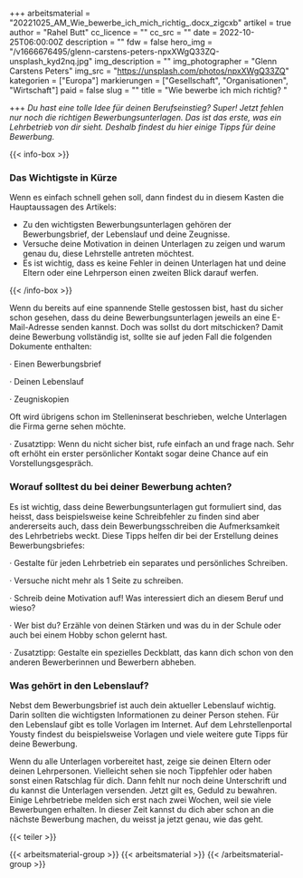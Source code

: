 +++
arbeitsmaterial = "20221025_AM_Wie_bewerbe_ich_mich_richtig_.docx_zigcxb"
artikel = true
author = "Rahel Butt"
cc_licence = ""
cc_src = ""
date = 2022-10-25T06:00:00Z
description = ""
fdw = false
hero_img = "/v1666676495/glenn-carstens-peters-npxXWgQ33ZQ-unsplash_kyd2nq.jpg"
img_description = ""
img_photographer = "Glenn Carstens Peters"
img_src = "https://unsplash.com/photos/npxXWgQ33ZQ"
kategorien = ["Europa"]
markierungen = ["Gesellschaft", "Organisationen", "Wirtschaft"]
paid = false
slug = ""
title = "Wie bewerbe ich mich richtig? "

+++
_Du hast eine tolle Idee für deinen Berufseinstieg? Super! Jetzt fehlen nur noch die richtigen Bewerbungsunterlagen. Das ist das erste, was ein Lehrbetrieb von dir sieht. Deshalb findest du hier einige Tipps für deine Bewerbung._

{{< info-box >}} <h3>Das Wichtigste in Kürze</h3>

<p>Wenn es einfach schnell gehen soll, dann findest du in diesem Kasten die Hauptaussagen des Artikels:</p>

<ul>

<li>Zu den wichtigsten Bewerbungsunterlagen gehören der Bewerbungsbrief, der Lebenslauf und deine Zeugnisse.</li>

<li>Versuche deine Motivation in deinen Unterlagen zu zeigen und warum genau du, diese Lehrstelle antreten möchtest.</li>

<li>Es ist wichtig, dass es keine Fehler in deinen Unterlagen hat und deine Eltern oder eine Lehrperson einen zweiten Blick darauf werfen.</li>

</ul> {{< /info-box >}}

Wenn du bereits auf eine spannende Stelle gestossen bist, hast du sicher schon gesehen, dass du deine Bewerbungsunterlagen jeweils an eine E-Mail-Adresse senden kannst. Doch was sollst du dort mitschicken? Damit deine Bewerbung vollständig ist, sollte sie auf jeden Fall die folgenden Dokumente enthalten:

· Einen Bewerbungsbrief

· Deinen Lebenslauf

· Zeugniskopien

Oft wird übrigens schon im Stelleninserat beschrieben, welche Unterlagen die Firma gerne sehen möchte.

· Zusatztipp: Wenn du nicht sicher bist, rufe einfach an und frage nach. Sehr oft erhöht ein erster persönlicher Kontakt sogar deine Chance auf ein Vorstellungsgespräch.

### Worauf solltest du bei deiner Bewerbung achten?

Es ist wichtig, dass deine Bewerbungsunterlagen gut formuliert sind, das heisst, dass beispielsweise keine Schreibfehler zu finden sind aber andererseits auch, dass dein Bewerbungsschreiben die Aufmerksamkeit des Lehrbetriebs weckt. Diese Tipps helfen dir bei der Erstellung deines Bewerbungsbriefes:

· Gestalte für jeden Lehrbetrieb ein separates und persönliches Schreiben.

· Versuche nicht mehr als 1 Seite zu schreiben.

· Schreib deine Motivation auf! Was interessiert dich an diesem Beruf und wieso?

· Wer bist du? Erzähle von deinen Stärken und was du in der Schule oder auch bei einem Hobby schon gelernt hast.

· Zusatztipp: Gestalte ein spezielles Deckblatt, das kann dich schon von den anderen Bewerberinnen und Bewerbern abheben.

### Was gehört in den Lebenslauf?

Nebst dem Bewerbungsbrief ist auch dein aktueller Lebenslauf wichtig. Darin sollten die wichtigsten Informationen zu deiner Person stehen. Für den Lebenslauf gibt es tolle Vorlagen im Internet. Auf dem Lehrstellenportal Yousty findest du beispielsweise Vorlagen und viele weitere gute Tipps für deine Bewerbung.

Wenn du alle Unterlagen vorbereitet hast, zeige sie deinen Eltern oder deinen Lehrpersonen. Vielleicht sehen sie noch Tippfehler oder haben sonst einen Ratschlag für dich. Dann fehlt nur noch deine Unterschrift und du kannst die Unterlagen versenden. Jetzt gilt es, Geduld zu bewahren. Einige Lehrbetriebe melden sich erst nach zwei Wochen, weil sie viele Bewerbungen erhalten. In dieser Zeit kannst du dich aber schon an die nächste Bewerbung machen, du weisst ja jetzt genau, wie das geht.

{{< teiler >}}

{{< arbeitsmaterial-group >}} {{< arbeitsmaterial >}} {{< /arbeitsmaterial-group >}}